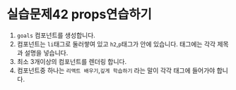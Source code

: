 # 실습문제42 props연습하기

1. `goals` 컴포넌트를 생성합니다.
2. 컴포넌트는 `li`태그로 둘러쌓여 있고 `h2`,`p`태그가 안에 있습니다. 태그에는 각각 제목과 설명을 넣습니다.
3. 최소 3개이상의 컴포넌트를 렌더링 합니다.
4. 컴포넌트중 하나는 `리액트 배우기`,`깊게 학습하기` 라는 말이 각각 태그에 들어가야 합니다.
